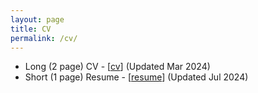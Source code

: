 ```yaml
---
layout: page
title: CV
permalink: /cv/
---
```


* Long (2 page) CV - \[[cv](../local_files/cv/cv_mar24.pdf)\] (Updated Mar 2024)
* Short (1 page) Resume - \[[resume](../local_files/resume/resume_jul24.pdf)\] (Updated Jul 2024)

